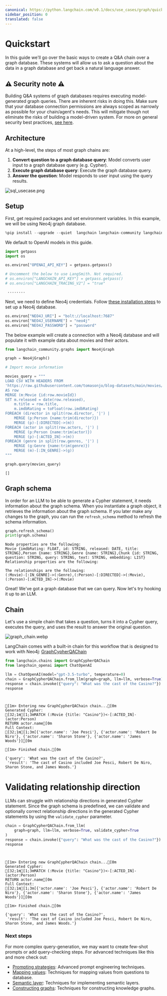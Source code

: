 ```yaml
---
canonical: https://python.langchain.com/v0.1/docs/use_cases/graph/quickstart
sidebar_position: 0
translated: false
---
```


# Quickstart

In this guide we'll go over the basic ways to create a Q&A chain over a graph database. These systems will allow us to ask a question about the data in a graph database and get back a natural language answer.

## ⚠️ Security note ⚠️

Building Q&A systems of graph databases requires executing model-generated graph queries. There are inherent risks in doing this. Make sure that your database connection permissions are always scoped as narrowly as possible for your chain/agent's needs. This will mitigate though not eliminate the risks of building a model-driven system. For more on general security best practices, [see here](/docs/security).

## Architecture

At a high-level, the steps of most graph chains are:

1. **Convert question to a graph database query**: Model converts user input to a graph database query (e.g. Cypher).
2. **Execute graph database query**: Execute the graph database query.
3. **Answer the question**: Model responds to user input using the query results.

![sql_usecase.png](../../../static/img/graph_usecase.png)

## Setup

First, get required packages and set environment variables.
In this example, we will be using Neo4j graph database.

```python
%pip install --upgrade --quiet  langchain langchain-community langchain-openai neo4j
```

We default to OpenAI models in this guide.

```python
import getpass
import os

os.environ["OPENAI_API_KEY"] = getpass.getpass()

# Uncomment the below to use LangSmith. Not required.
# os.environ["LANGCHAIN_API_KEY"] = getpass.getpass()
# os.environ["LANGCHAIN_TRACING_V2"] = "true"
```

```output
 ········
```

Next, we need to define Neo4j credentials.
Follow [these installation steps](https://neo4j.com/docs/operations-manual/current/installation/) to set up a Neo4j database.

```python
os.environ["NEO4J_URI"] = "bolt://localhost:7687"
os.environ["NEO4J_USERNAME"] = "neo4j"
os.environ["NEO4J_PASSWORD"] = "password"
```

The below example will create a connection with a Neo4j database and will populate it with example data about movies and their actors.

```python
from langchain_community.graphs import Neo4jGraph

graph = Neo4jGraph()

# Import movie information

movies_query = """
LOAD CSV WITH HEADERS FROM
'https://raw.githubusercontent.com/tomasonjo/blog-datasets/main/movies/movies_small.csv'
AS row
MERGE (m:Movie {id:row.movieId})
SET m.released = date(row.released),
    m.title = row.title,
    m.imdbRating = toFloat(row.imdbRating)
FOREACH (director in split(row.director, '|') |
    MERGE (p:Person {name:trim(director)})
    MERGE (p)-[:DIRECTED]->(m))
FOREACH (actor in split(row.actors, '|') |
    MERGE (p:Person {name:trim(actor)})
    MERGE (p)-[:ACTED_IN]->(m))
FOREACH (genre in split(row.genres, '|') |
    MERGE (g:Genre {name:trim(genre)})
    MERGE (m)-[:IN_GENRE]->(g))
"""

graph.query(movies_query)
```

```output
[]
```

## Graph schema

In order for an LLM to be able to generate a Cypher statement, it needs information about the graph schema. When you instantiate a graph object, it retrieves the information about the graph schema. If you later make any changes to the graph, you can run the `refresh_schema` method to refresh the schema information.

```python
graph.refresh_schema()
print(graph.schema)
```

```output
Node properties are the following:
Movie {imdbRating: FLOAT, id: STRING, released: DATE, title: STRING},Person {name: STRING},Genre {name: STRING},Chunk {id: STRING, question: STRING, query: STRING, text: STRING, embedding: LIST}
Relationship properties are the following:

The relationships are the following:
(:Movie)-[:IN_GENRE]->(:Genre),(:Person)-[:DIRECTED]->(:Movie),(:Person)-[:ACTED_IN]->(:Movie)
```

Great! We've got a graph database that we can query. Now let's try hooking it up to an LLM.

## Chain

Let's use a simple chain that takes a question, turns it into a Cypher query, executes the query, and uses the result to answer the original question.

![graph_chain.webp](../../../static/img/graph_chain.webp)

LangChain comes with a built-in chain for this workflow that is designed to work with Neo4j: [GraphCypherQAChain](/docs/integrations/graphs/neo4j_cypher)

```python
from langchain.chains import GraphCypherQAChain
from langchain_openai import ChatOpenAI

llm = ChatOpenAI(model="gpt-3.5-turbo", temperature=0)
chain = GraphCypherQAChain.from_llm(graph=graph, llm=llm, verbose=True)
response = chain.invoke({"query": "What was the cast of the Casino?"})
response
```

```output


[1m> Entering new GraphCypherQAChain chain...[0m
Generated Cypher:
[32;1m[1;3mMATCH (:Movie {title: "Casino"})<-[:ACTED_IN]-(actor:Person)
RETURN actor.name[0m
Full Context:
[32;1m[1;3m[{'actor.name': 'Joe Pesci'}, {'actor.name': 'Robert De Niro'}, {'actor.name': 'Sharon Stone'}, {'actor.name': 'James Woods'}][0m

[1m> Finished chain.[0m
```

```output
{'query': 'What was the cast of the Casino?',
 'result': 'The cast of Casino included Joe Pesci, Robert De Niro, Sharon Stone, and James Woods.'}
```

# Validating relationship direction

LLMs can struggle with relationship directions in generated Cypher statement. Since the graph schema is predefined, we can validate and optionally correct relationship directions in the generated Cypher statements by using the `validate_cypher` parameter.

```python
chain = GraphCypherQAChain.from_llm(
    graph=graph, llm=llm, verbose=True, validate_cypher=True
)
response = chain.invoke({"query": "What was the cast of the Casino?"})
response
```

```output


[1m> Entering new GraphCypherQAChain chain...[0m
Generated Cypher:
[32;1m[1;3mMATCH (:Movie {title: "Casino"})<-[:ACTED_IN]-(actor:Person)
RETURN actor.name[0m
Full Context:
[32;1m[1;3m[{'actor.name': 'Joe Pesci'}, {'actor.name': 'Robert De Niro'}, {'actor.name': 'Sharon Stone'}, {'actor.name': 'James Woods'}][0m

[1m> Finished chain.[0m
```

```output
{'query': 'What was the cast of the Casino?',
 'result': 'The cast of Casino included Joe Pesci, Robert De Niro, Sharon Stone, and James Woods.'}
```

### Next steps

For more complex query-generation, we may want to create few-shot prompts or add query-checking steps. For advanced techniques like this and more check out:

* [Prompting strategies](/docs/use_cases/graph/prompting): Advanced prompt engineering techniques.
* [Mapping values](/docs/use_cases/graph/mapping): Techniques for mapping values from questions to database.
* [Semantic layer](/docs/use_cases/graph/semantic): Techniques for implementing semantic layers.
* [Constructing graphs](/docs/use_cases/graph/constructing): Techniques for constructing knowledge graphs.